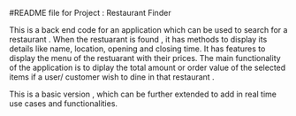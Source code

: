 #README file for Project : Restaurant Finder 

This is a back end code for an application which can be used to search for a restaurant .
When the restuarant is found , it has methods to display its details like name, location, opening and closing time. It has features to display the menu of the restuarant with their prices. The main functionality of the application is to diplay the total amount or order value of the selected items if a user/ customer wish to dine in that restaurant .

This is a basic version , which can be further extended to add in real time use cases and functionalities.